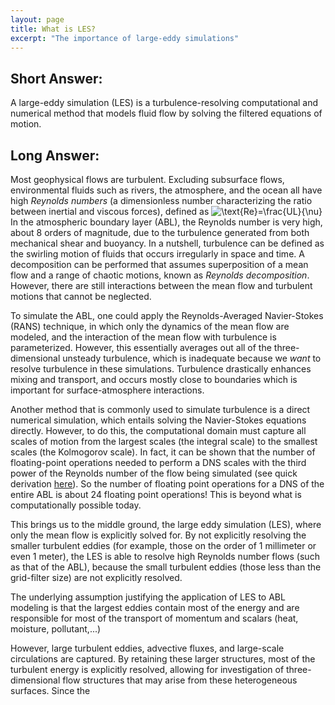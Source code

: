 ```yaml
---
layout: page
title: What is LES?
excerpt: "The importance of large-eddy simulations"
---
```


## Short Answer:

A large-eddy simulation (LES) is a turbulence-resolving computational and numerical method that models fluid flow by solving the filtered equations of motion.

## Long Answer:

Most geophysical flows are turbulent. Excluding subsurface flows, environmental fluids such as rivers, the atmosphere, and the ocean all have high _Reynolds numbers_ (a dimensionless number characterizing the ratio between inertial and viscous forces), defined as
![$\text{Re}=\frac{UL}{\nu}$](https://render.githubusercontent.com/render/math?math=%24%5Ctext%7BRe%7D%3D%5Cfrac%7BUL%7D%7B%5Cnu%7D%24)
In the atmospheric boundary layer (ABL), the Reynolds number is very high, about 8 orders of magnitude, due to the turbulence generated from both mechanical shear and buoyancy. In a nutshell, turbulence can be defined as the swirling motion of fluids that occurs irregularly in space and time. A decomposition can be performed that assumes superposition of a mean flow and a range of chaotic motions, known as _Reynolds decomposition_. However, there are still interactions between the mean flow and turbulent motions that cannot be neglected.

To simulate the ABL, one could apply the Reynolds-Averaged Navier-Stokes (RANS) technique, in which only the dynamics of the mean flow are modeled, and the interaction of the mean flow with turbulence is parameterized. However, this essentially averages out all of the three-dimensional unsteady turbulence, which is inadequate because we _want_ to resolve turbulence in these simulations. Turbulence drastically enhances mixing and transport, and occurs mostly close to boundaries which is important for surface-atmosphere interactions.

Another method that is commonly used to simulate turbulence is a direct numerical simulation, which entails solving the Navier-Stokes equations directly. However, to do this, the computational domain must capture all scales of motion from the largest scales (the integral scale) to the smallest scales (the Kolmogorov scale). In fact, it can be shown that the number of floating-point operations needed to perform a DNS scales with the third power of the Reynolds number of the flow being simulated (see quick derivation <a href="https://github.com/josephfogarty/josephfogarty.github.io/blob/master/docs/Relating_Reynolds_Number_to_DNS.pdf" download="Relating_Reynolds_Number_to_DNS.pdf">here</a>). So the number of floating point operations for a DNS of the entire ABL is about 24 floating point operations! This is beyond what is computationally possible today.

This brings us to the middle ground, the large eddy simulation (LES), where only the mean flow is explicitly solved for. By not explicitly resolving the smaller turbulent eddies (for example, those on the order of 1 millimeter or even 1 meter), the LES is able to resolve high Reynolds number flows (such as that of the ABL), because the small turbulent eddies (those less than the grid-filter size) are not explicitly resolved.

The underlying assumption justifying the application of LES to ABL modeling is that the largest eddies contain most of the energy and are responsible for most of the transport of momentum and scalars (heat, moisture, pollutant,...)

However, large turbulent eddies, advective fluxes, and large-scale circulations are captured. By retaining these larger structures, most of the turbulent energy is explicitly resolved, allowing for investigation of three-dimensional flow structures that may arise from these heterogeneous surfaces. Since the

